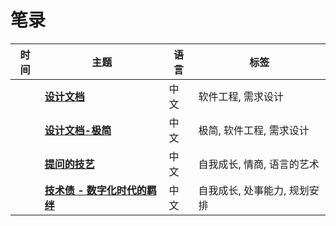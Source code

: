 # 笔录

| 时间 | 主题 | 语言 | 标签 |
| -- | -- | -- | -- |
| <TalkDate date="2024-01-15 23:17:00"/> | [**设计文档**](/notes/design-documentation.html) | 中文 | 软件工程, 需求设计 |
| <TalkDate date="2024-01-18 00:17:00"/> | [**设计文档-极简**](/notes/design-documentation-min.html) | 中文 | 极简, 软件工程, 需求设计 |
| <TalkDate date="2024-01-16 22:45:00"/> | [**提问的技艺**](/notes/how-to-ask-the-right-question.html) | 中文 | 自我成长, 情商, 语言的艺术 |
| <TalkDate date="2024-01-16 22:45:00"/> | [**技术债 - 数字化时代的羁绊**](/notes/poetic-bonds-in-the-digital-age.html) | 中文 | 自我成长, 处事能力, 规划安排 |
